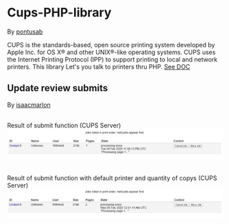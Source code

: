 # Cups-PHP-library
By [pontusab](https://github.com/pontusab)

CUPS is the standards-based, open source printing system developed by Apple Inc. for OS X® and other UNIX®-like operating systems. CUPS uses the Internet Printing Protocol (IPP) to support printing to local and network printers. This library Let's you talk to printers thru PHP. 
[See DOC](http://www.cups.org/documentation.php/doc-1.7/options.html)


## Update review submits
By [isaacmarlon](https://github.com/isaacmarlon)

<br>Result of submit function (CUPS Server)</br>
<img src="imgs/result1.png">

<br>Result of submit function with default printer and quantity of copys (CUPS Server)</br>
<img src="imgs/result2.png">
